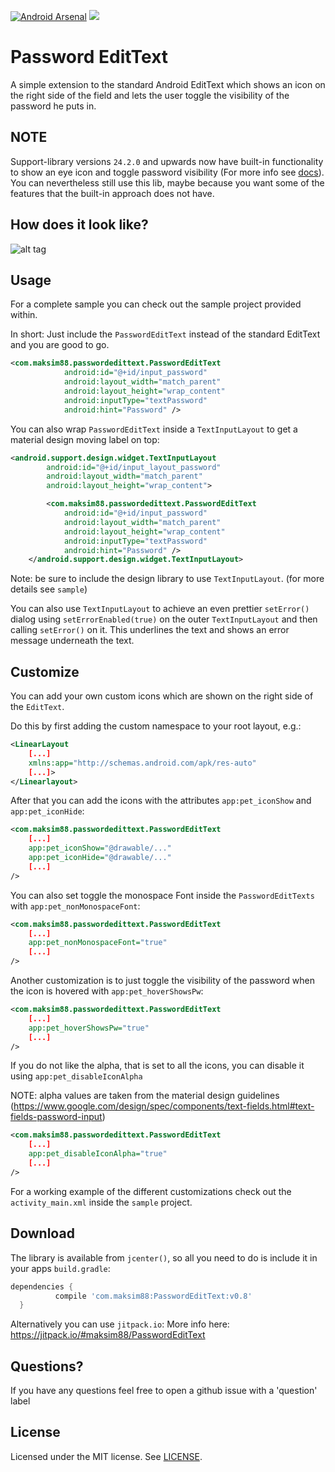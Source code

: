 [![Android Arsenal](https://img.shields.io/badge/Android%20Arsenal-Password%20EditText-brightgreen.svg?style=flat)](http://android-arsenal.com/details/1/3048) [![](https://jitpack.io/v/maksim88/PasswordEditText.svg)](https://jitpack.io/#maksim88/PasswordEditText)

Password EditText
============

A simple extension to the standard Android EditText which shows an icon on the right side of the field and lets the user toggle the visibility of the password he puts in.


NOTE
--------
Support-library versions `24.2.0` and upwards now have built-in functionality to show an eye icon and toggle password visibility (For more info see [docs](https://developer.android.com/reference/android/support/design/widget/TextInputLayout.html#attr_android.support.design:passwordToggleEnabled)).
You can nevertheless still use this lib, maybe because you want some of the features that the built-in approach does not have.


How does it look like?
--------

![alt tag](https://raw.github.com/maksim88/PasswordEditText/master/media/screenshot.png)

Usage
--------
For a complete sample you can check out the sample project provided within.

In short:
Just include the `PasswordEditText` instead of the standard EditText and you are good to go.

```xml
<com.maksim88.passwordedittext.PasswordEditText
            android:id="@+id/input_password"
            android:layout_width="match_parent"
            android:layout_height="wrap_content"
            android:inputType="textPassword"
            android:hint="Password" />
```

You can also wrap `PasswordEditText` inside a `TextInputLayout` to get a material design moving label on top:

```xml
<android.support.design.widget.TextInputLayout
        android:id="@+id/input_layout_password"
        android:layout_width="match_parent"
        android:layout_height="wrap_content">

        <com.maksim88.passwordedittext.PasswordEditText
            android:id="@+id/input_password"
            android:layout_width="match_parent"
            android:layout_height="wrap_content"
            android:inputType="textPassword"
            android:hint="Password" />
    </android.support.design.widget.TextInputLayout>

```
Note: be sure to include the design library to use `TextInputLayout`. (for more details see `sample`)


You can also use `TextInputLayout` to achieve an even prettier `setError()` dialog using `setErrorEnabled(true)` on the outer `TextInputLayout`
and then calling `setError()` on it. This underlines the text and shows an error message underneath the text.


Customize
--------

You can add your own custom icons which are shown on the right side of the `EditText`.

Do this by first adding the custom namespace to your root layout, e.g.:
```xml
<LinearLayout
    [...]
    xmlns:app="http://schemas.android.com/apk/res-auto"
    [...]>
</Linearlayout>
```

After that you can add the icons with the attributes `app:pet_iconShow` and `app:pet_iconHide`:

```xml
<com.maksim88.passwordedittext.PasswordEditText
    [...]
    app:pet_iconShow="@drawable/..."
    app:pet_iconHide="@drawable/..."
    [...]
/>
```

You can also set toggle the monospace Font inside the `PasswordEditTexts` with `app:pet_nonMonospaceFont`:

```xml
<com.maksim88.passwordedittext.PasswordEditText
    [...]
    app:pet_nonMonospaceFont="true"
    [...]
/>
```

Another customization is to just toggle the visibility of the password when the icon is hovered with `app:pet_hoverShowsPw`:

```xml
<com.maksim88.passwordedittext.PasswordEditText
    [...]
    app:pet_hoverShowsPw="true"
    [...]
/>
```

If you do not like the alpha, that is set to all the icons, you can disable it using `app:pet_disableIconAlpha`

NOTE: alpha values are taken from the material design guidelines (https://www.google.com/design/spec/components/text-fields.html#text-fields-password-input)

```xml
<com.maksim88.passwordedittext.PasswordEditText
    [...]
    app:pet_disableIconAlpha="true"
    [...]
/>
```


For a working example of the different customizations check out the `activity_main.xml` inside the `sample` project.

Download
--------

The library is available from `jcenter()`, so all you need to do is include it in your apps `build.gradle`:

```groovy
dependencies {
          compile 'com.maksim88:PasswordEditText:v0.8'
  }
```


Alternatively you can use `jitpack.io`:
More info here: https://jitpack.io/#maksim88/PasswordEditText


Questions?
--------
If you have any questions feel free to open a github issue with a 'question' label


License
--------
Licensed under the MIT license. See [LICENSE](LICENSE.md).
